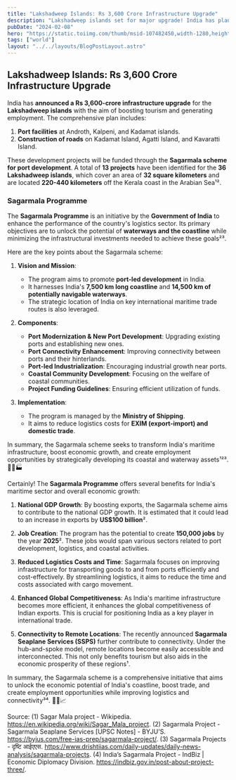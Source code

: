 ```yaml
---
title: "Lakshadweep Islands: Rs 3,600 Crore Infrastructure Upgrade"
description: "Lakshadweep islands set for major upgrade! India has planned a Rs 3,600- crore-plus infrastructure upgrade for the Lakshadweep islands to transform them into a tourist hub."
pubDate: "2024-02-08"
hero: "https://static.toiimg.com/thumb/msid-107482450,width-1280,height-720,resizemode-4/107482450.jpg"
tags: ["world"]
layout: "../../layouts/BlogPostLayout.astro"
---
```

## Lakshadweep Islands: Rs 3,600 Crore Infrastructure Upgrade
India has **announced a Rs 3,600-crore infrastructure upgrade** for the **Lakshadweep islands** with the aim of boosting tourism and generating employment. The comprehensive plan includes:

1. **Port facilities** at Androth, Kalpeni, and Kadamat islands.
2. **Construction of roads** on Kadamat Island, Agatti Island, and Kavaratti Island.

These development projects will be funded through the **Sagarmala scheme for port development**. A total of **13 projects** have been identified for the **36 Lakshadweep islands**, which cover an area of **32 square kilometers** and are located **220-440 kilometers** off the Kerala coast in the Arabian Sea¹².

### Sagarmala Programme
The **Sagarmala Programme** is an initiative by the **Government of India** to enhance the performance of the country's logistics sector. Its primary objectives are to unlock the potential of **waterways and the coastline** while minimizing the infrastructural investments needed to achieve these goals²³.

Here are the key points about the Sagarmala scheme:

1. **Vision and Mission**:
   - The program aims to promote **port-led development** in India.
   - It harnesses India's **7,500 km long coastline** and **14,500 km of potentially navigable waterways**.
   - The strategic location of India on key international maritime trade routes is also leveraged.

2. **Components**:
   - **Port Modernization & New Port Development**: Upgrading existing ports and establishing new ones.
   - **Port Connectivity Enhancement**: Improving connectivity between ports and their hinterlands.
   - **Port-led Industrialization**: Encouraging industrial growth near ports.
   - **Coastal Community Development**: Focusing on the welfare of coastal communities.
   - **Project Funding Guidelines**: Ensuring efficient utilization of funds.

3. **Implementation**:
   - The program is managed by the **Ministry of Shipping**.
   - It aims to reduce logistics costs for **EXIM (export-import) and domestic trade**.

In summary, the Sagarmala scheme seeks to transform India's maritime infrastructure, boost economic growth, and create employment opportunities by strategically developing its coastal and waterway assets¹²³. 🌊🚢🏭

Certainly! The **Sagarmala Programme** offers several benefits for India's maritime sector and overall economic growth:

1. **National GDP Growth**: By boosting exports, the Sagarmala scheme aims to contribute to the national GDP growth. It is estimated that it could lead to an increase in exports by **US$100 billion**².

2. **Job Creation**: The program has the potential to create **150,000 jobs** by the year **2025**². These jobs would span various sectors related to port development, logistics, and coastal activities.

3. **Reduced Logistics Costs and Time**: Sagarmala focuses on improving infrastructure for transporting goods to and from ports efficiently and cost-effectively. By streamlining logistics, it aims to reduce the time and costs associated with cargo movement.

4. **Enhanced Global Competitiveness**: As India's maritime infrastructure becomes more efficient, it enhances the global competitiveness of Indian exports. This is crucial for positioning India as a key player in international trade.

5. **Connectivity to Remote Locations**: The recently announced **Sagarmala Seaplane Services (SSPS)** further contribute to connectivity. Under the hub-and-spoke model, remote locations become easily accessible and interconnected. This not only benefits tourism but also aids in the economic prosperity of these regions¹.

In summary, the Sagarmala scheme is a comprehensive initiative that aims to unlock the economic potential of India's coastline, boost trade, and create employment opportunities while improving logistics and connectivity³⁴. 🌊🚢📈

Source:
(1) Sagar Mala project - Wikipedia. https://en.wikipedia.org/wiki/Sagar_Mala_project.
(2) Sagarmala Project - Sagarmala Seaplane Services [UPSC Notes] - BYJU'S. https://byjus.com/free-ias-prep/sagarmala-project/.
(3) Sagarmala Projects - दृष्टि आईएएस. https://www.drishtiias.com/daily-updates/daily-news-analysis/sagarmala-projects.
(4) India’s Sagarmala Project - IndBiz | Economic Diplomacy Division. https://indbiz.gov.in/post-about-project-three/.